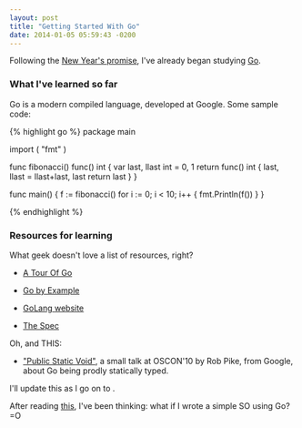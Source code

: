 ```yaml
---
layout: post
title: "Getting Started With Go"
date: 2014-01-05 05:59:43 -0200
---
```


Following the [New Year's promise](/blog/2014/01/01/first/),
I've already began studying [Go](http://golang.org).


### What I've learned so far

Go is a modern compiled language, developed at Google.
Some sample code:

{% highlight go %}
package main

import (
	"fmt"
)

func fibonacci() func() int {
	var last, llast int = 0, 1
	return func() int {
		last, llast = llast+last, last
		return last
	}
}

func main() {
	f := fibonacci()
	for i := 0; i < 10; i++ {
		fmt.Println(f())
	}
}

{% endhighlight %}

### Resources for learning

What geek doesn't love a list of resources, right?

- [A Tour Of Go](http://tour.golang.org/)

- [Go by Example](https://gobyexample.com/)

- [GoLang website](http://golang.org)

- [The Spec](http://golang.org/ref/spec)

Oh, and THIS:

- ["Public Static Void"](http://www.youtube.com/watch?v=5kj5ApnhPAE), a small
talk at OSCON'10 by Rob Pike, from Google, about Go being prodly statically
typed.

I'll update this as I go on to .

After reading [this](http://jvns.ca/blog/2014/01/04/4-paths-to-being-a-kernel-hacker/),
I've been thinking: what if I wrote a simple SO using Go? =O
